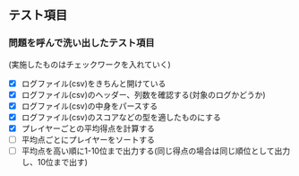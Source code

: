 ## テスト項目

### 問題を呼んで洗い出したテスト項目
(実施したものはチェックワークを入れていく)
-[x] ログファイル(csv)をきちんと開けている
-[x] ログファイル(csv)のヘッダー、列数を確認する(対象のログかどうか)
-[x] ログファイル(csv)の中身をパースする
-[x] ログファイル(csv)のスコアなどの型を適したものにする
-[x] プレイヤーごとの平均得点を計算する
-[ ] 平均点ごとにプレイヤーをソートする
-[ ] 平均点を高い順に1-10位まで出力する(同じ得点の場合は同じ順位として出力し、10位まで出す)